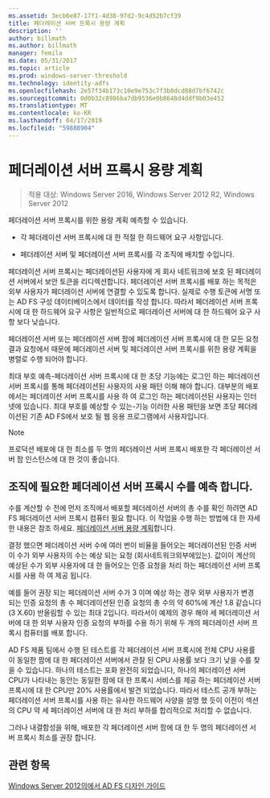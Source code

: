 ```yaml
---
ms.assetid: 3ecb6e87-17f1-4d38-97d2-9c4d52b7cf39
title: 페더레이션 서버 프록시 용량 계획
description: ''
author: billmath
ms.author: billmath
manager: femila
ms.date: 05/31/2017
ms.topic: article
ms.prod: windows-server-threshold
ms.technology: identity-adfs
ms.openlocfilehash: 2e57f34b173c10e9e753c7f3b8dcd88d7bf6742c
ms.sourcegitcommit: 0d0b32c8986ba7db9536e0b8648d4ddf9b03e452
ms.translationtype: MT
ms.contentlocale: ko-KR
ms.lasthandoff: 04/17/2019
ms.locfileid: "59888904"
---
```

# <a name="planning-for-federation-server-proxy-capacity"></a>페더레이션 서버 프록시 용량 계획

>적용 대상: Windows Server 2016, Windows Server 2012 R2, Windows Server 2012

페더레이션 서버 프록시를 위한 용량 계획 예측할 수 있습니다.  
  
-   각 페더레이션 서버 프록시에 대 한 적절 한 하드웨어 요구 사항입니다.  
  
-   페더레이션 서버 및 페더레이션 서버 프록시를 각 조직에 배치할 수입니다.  
  
페더레이션 서버 프록시는 페더레이션된 사용자에 게 회사 네트워크에 보호 된 페더레이션 서버에서 보안 토큰을 리디렉션합니다. 페더레이션 서버 프록시를 배포 하는 목적은 외부 사용자가 페더레이션 서버에 연결할 수 있도록 합니다. 실제로 수행 토큰에 서명 또는 AD FS 구성 데이터베이스에서 데이터를 작성 합니다. 따라서 페더레이션 서버 프록시에 대 한 하드웨어 요구 사항은 일반적으로 페더레이션 서버에 대 한 하드웨어 요구 사항 보다 낮습니다.  
  
페더레이션 서버 또는 페더레이션 서버 팜에 페더레이션 서버 프록시에 대 한 모든 요청 결과 요청에서 때문에 페더레이션 서버 및 페더레이션 서버 프록시를 위한 용량 계획을 병렬로 수행 되어야 합니다.  
  
최대 부호 예측\-페더레이션 서버 프록시에 대 한 초당 기능에는 로그인 하는 페더레이션 서버 프록시를 통해 페더레이션된 사용자의 사용 패턴 이해 해야 합니다. 대부분의 배포에서는 페더레이션 서버 프록시를 사용 하 여 로그인 하는 페더레이션된 사용자는 인터넷에 있습니다. 최대 부호를 예상할 수 있는\-기능 이러한 사용 패턴을 보면 초당 페더레이션된 기존 AD FS에서 보호 될 웹 응용 프로그램에서 사용자입니다.  
  
> [!NOTE]  
> 프로덕션 배포에 대 한 최소를 두 명의 페더레이션 서버 프록시 배포한 각 페더레이션 서버 팜 인스턴스에 대 한 것이 좋습니다.  
  
## <a name="estimate-the-number-of-federation-server-proxies-required-for-your-organization"></a>조직에 필요한 페더레이션 서버 프록시 수를 예측 합니다.  
수를 계산할 수 전에 먼저 조직에서 배포할 페더레이션 서버의 총 수를 확인 하려면 AD FS 페더레이션 서버 프록시 컴퓨터 필요 합니다. 이 작업을 수행 하는 방법에 대 한 자세한 내용은 참조 하세요. [페더레이션 서버 용량 계획](Planning-for-Federation-Server-Capacity.md)합니다.  
  
결정 했으면 페더레이션 서버 수에 여러 번이 비율을 들어오는 페더레이션된 인증 서버이 수가 외부 사용자의 수는 예상 되는 요청 \(회사네트워크외부에있는\). 값이이 계산의 예상된 수가 외부 사용자에 대 한 들어오는 인증 요청을 처리 하는 페더레이션 서버 프록시를 사용 하 여 제공 됩니다.  
  
예를 들어 권장 되는 페더레이션 서버 수가 3 이며 예상 하는 경우 외부 사용자가 변경 되는 인증 요청의 총 수 페더레이션된 인증 요청의 총 수의 약 60%에 계산 1.8 같습니다 \(3 X.60\) 반올림할 수 있는 최대 2입니다.  따라서이 예제의 경우 해야 세 페더레이션 서버에 대 한 외부 사용자 인증 요청의 부하를 수용 하기 위해 두 개의 페더레이션 서버 프록시 컴퓨터를 배포 합니다.  
  
AD FS 제품 팀에서 수행 된 테스트를 각 페더레이션 서버 프록시에 전체 CPU 사용률이 동일한 팜에 대 한 페더레이션 서버에서 관찰 된 CPU 사용률 보다 크기 낮을 수를 찾을 수 있습니다.  하나의 테스트는 포화 완전히 되었습니다, 하나의 페더레이션 서버 CPU가 나타내는 동안는 동일한 팜에 대 한 프록시 서비스를 제공 하는 페더레이션 서버 프록시에 대 한 CPU만 20% 사용률에서 발견 되었습니다. 따라서 테스트 공개 부하는 페더레이션 서버 프록시를 사용 하는 유사한 하드웨어 사양을 설명 했 듯이 이전이 섹션의 CPU 약 세 페더레이션 서버에 대 한 처리 부하를 합리적으로 처리할 수 없습니다.  
  
그러나 내결함성을 위해, 배포한 각 페더레이션 서버 팜에 대 한 두 명의 페더레이션 서버 프록시 최소를 권장 합니다.  
  
## <a name="see-also"></a>관련 항목
[Windows Server 2012의에서 AD FS 디자인 가이드](AD-FS-Design-Guide-in-Windows-Server-2012.md)
